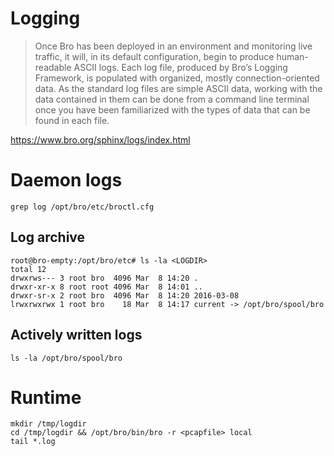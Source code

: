 # Logging

> Once Bro has been deployed in an environment and monitoring live traffic, it will, in its default configuration, begin to produce human-readable ASCII logs. Each log file, produced by Bro’s Logging Framework, is populated with organized, mostly connection-oriented data. As the standard log files are simple ASCII data, working with the data contained in them can be done from a command line terminal once you have been familiarized with the types of data that can be found in each file.


https://www.bro.org/sphinx/logs/index.html

# Daemon logs

```
grep log /opt/bro/etc/broctl.cfg
```

## Log archive

```
root@bro-empty:/opt/bro/etc# ls -la <LOGDIR>
total 12
drwxrws--- 3 root bro  4096 Mar  8 14:20 .
drwxr-xr-x 8 root root 4096 Mar  8 14:01 ..
drwxr-sr-x 2 root bro  4096 Mar  8 14:20 2016-03-08
lrwxrwxrwx 1 root bro    18 Mar  8 14:17 current -> /opt/bro/spool/bro
```

## Actively written logs

```
ls -la /opt/bro/spool/bro
```

# Runtime

```
mkdir /tmp/logdir
cd /tmp/logdir && /opt/bro/bin/bro -r <pcapfile> local
tail *.log
```